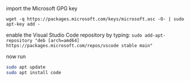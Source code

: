import the Microsoft GPG key

`wget -q https://packages.microsoft.com/keys/microsoft.asc -O- | sudo apt-key add -`

enable the Visual Studio Code repository by typing:
`sudo add-apt-repository "deb [arch=amd64] https://packages.microsoft.com/repos/vscode stable main"`

now run 

```bash
sudo apt update
sudo apt install code
```
